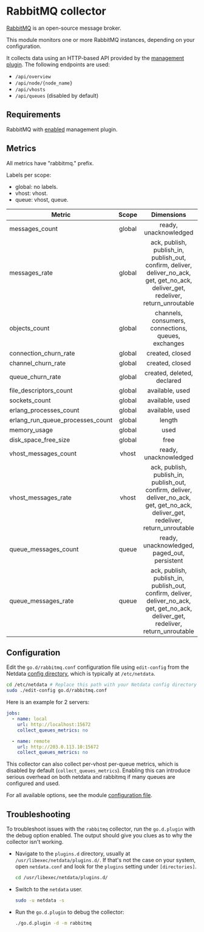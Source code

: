 <!--
title: "RabbitMQ monitoring with Netdata"
description: "Monitor the health and performance of RabbitMQ message brokers with zero configuration, per-second metric granularity, and interactive visualizations."
custom_edit_url: "https://github.com/netdata/go.d.plugin/edit/master/modules/rabbitmq/README.md"
sidebar_label: "rabbitmq-go.d.plugin (Recommended)"
learn_status: "Published"
learn_topic_type: "References"
learn_rel_path: "Integrations/Monitor/Message brokers"
-->

# RabbitMQ collector

[RabbitMQ](https://www.rabbitmq.com/) is an open-source message broker.

This module monitors one or more RabbitMQ instances, depending on your configuration.

It collects data using an HTTP-based API provided by the [management plugin](https://www.rabbitmq.com/management.html).
The following endpoints are used:

- `/api/overview`
- `/api/node/{node_name}`
- `/api/vhosts`
- `/api/queues` (disabled by default)

## Requirements

RabbitMQ with [enabled](https://www.rabbitmq.com/management.html#getting-started) management plugin.

## Metrics

All metrics have "rabbitmq." prefix.

Labels per scope:

- global: no labels.
- vhost: vhost.
- queue: vhost, queue.

| Metric                           | Scope  |                                                             Dimensions                                                              |    Units     |
|----------------------------------|:------:|:-----------------------------------------------------------------------------------------------------------------------------------:|:------------:|
| messages_count                   | global |                                                        ready, unacknowledged                                                        |   messages   |
| messages_rate                    | global | ack, publish, publish_in, publish_out, confirm, deliver, deliver_no_ack, get, get_no_ack, deliver_get, redeliver, return_unroutable |  messages/s  |
| objects_count                    | global |                                         channels, consumers, connections, queues, exchanges                                         |   messages   |
| connection_churn_rate            | global |                                                           created, closed                                                           | operations/s |
| channel_churn_rate               | global |                                                           created, closed                                                           | operations/s |
| queue_churn_rate                 | global |                                                     created, deleted, declared                                                      | operations/s |
| file_descriptors_count           | global |                                                           available, used                                                           |      fd      |
| sockets_count                    | global |                                                           available, used                                                           |   sockets    |
| erlang_processes_count           | global |                                                           available, used                                                           |  processes   |
| erlang_run_queue_processes_count | global |                                                               length                                                                |  processes   |
| memory_usage                     | global |                                                                used                                                                 |    bytes     |
| disk_space_free_size             | global |                                                                free                                                                 |    bytes     |
| vhost_messages_count             | vhost  |                                                        ready, unacknowledged                                                        |   messages   |
| vhost_messages_rate              | vhost  | ack, publish, publish_in, publish_out, confirm, deliver, deliver_no_ack, get, get_no_ack, deliver_get, redeliver, return_unroutable |  messages/s  |
| queue_messages_count             | queue  |                                            ready, unacknowledged, paged_out, persistent                                             |   messages   |
| queue_messages_rate              | queue  | ack, publish, publish_in, publish_out, confirm, deliver, deliver_no_ack, get, get_no_ack, deliver_get, redeliver, return_unroutable |  messages/s  |

## Configuration

Edit the `go.d/rabbitmq.conf` configuration file using `edit-config` from the
Netdata [config directory](https://learn.netdata.cloud/docs/configure/nodes), which is typically at `/etc/netdata`.

```bash
cd /etc/netdata # Replace this path with your Netdata config directory
sudo ./edit-config go.d/rabbitmq.conf
```

Here is an example for 2 servers:

```yaml
jobs:
  - name: local
    url: http://localhost:15672
    collect_queues_metrics: no

  - name: remote
    url: http://203.0.113.10:15672
    collect_queues_metrics: no
```

This collector can also collect per-vhost per-queue metrics, which is disabled by
default (`collect_queues_metrics`). Enabling this can introduce serious overhead on both netdata and rabbitmq if many
queues are configured and used.

For all available options, see the
module [configuration file](https://github.com/netdata/go.d.plugin/blob/master/config/go.d/rabbitmq.conf).

## Troubleshooting

To troubleshoot issues with the `rabbitmq` collector, run the `go.d.plugin` with the debug option enabled. The output
should give you clues as to why the collector isn't working.

- Navigate to the `plugins.d` directory, usually at `/usr/libexec/netdata/plugins.d/`. If that's not the case on
  your system, open `netdata.conf` and look for the `plugins` setting under `[directories]`.

  ```bash
  cd /usr/libexec/netdata/plugins.d/
  ```

- Switch to the `netdata` user.

  ```bash
  sudo -u netdata -s
  ```

- Run the `go.d.plugin` to debug the collector:

  ```bash
  ./go.d.plugin -d -m rabbitmq
  ```
